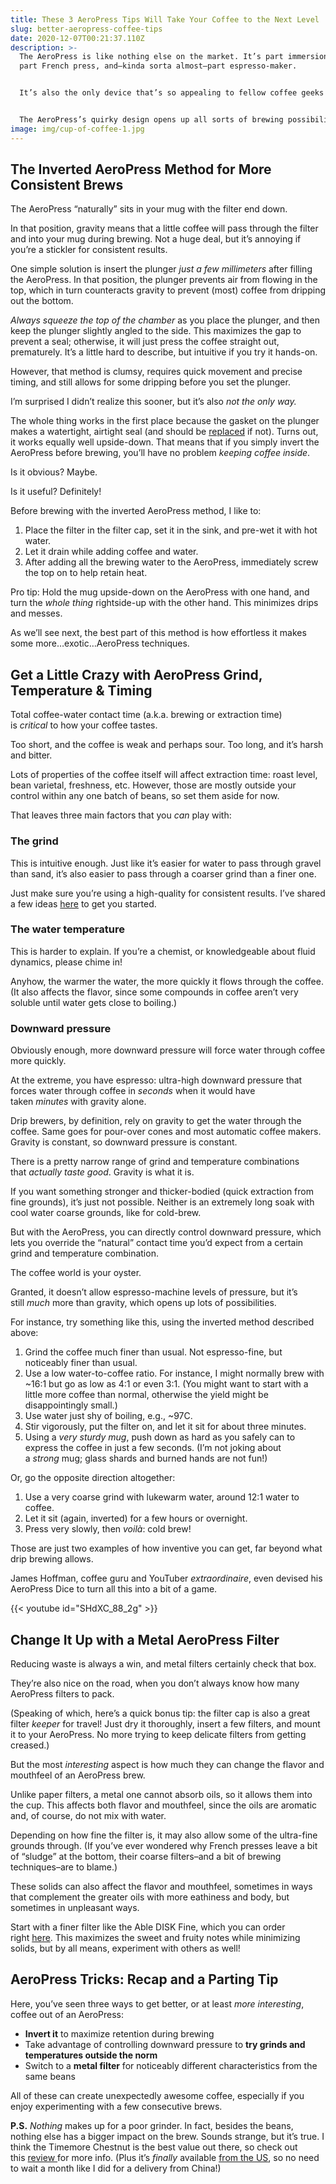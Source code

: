 ```yaml
---
title: These 3 AeroPress Tips Will Take Your Coffee to the Next Level
slug: better-aeropress-coffee-tips
date: 2020-12-07T00:21:37.110Z
description: >-
  The AeroPress is like nothing else on the market. It’s part immersion brewer,
  part French press, and–kinda sorta almost–part espresso-maker.


  It’s also the only device that’s so appealing to fellow coffee geeks *and* totally casual users at the same time.


  The AeroPress’s quirky design opens up all sorts of brewing possibilities, some of which are less obvious than others. Below, I’ll cover three of my favorites that will make you next cup better–or at least more interesting!
image: img/cup-of-coffee-1.jpg
---
```

## The Inverted AeroPress Method for More Consistent Brews

The AeroPress “naturally” sits in your mug with the filter end down.

In that position, gravity means that a little coffee will pass through the filter and into your mug during brewing. Not a huge deal, but it’s annoying if you’re a stickler for consistent results.

One simple solution is insert the plunger *just a few millimeters* after filling the AeroPress. In that position, the plunger prevents air from flowing in the top, which in turn counteracts gravity to prevent (most) coffee from dripping out the bottom.

*Always squeeze the top of the chamber* as you place the plunger, and then keep the plunger slightly angled to the side. This maximizes the gap to prevent a seal; otherwise, it will just press the coffee straight out, prematurely. It’s a little hard to describe, but intuitive if you try it hands-on.

However, that method is clumsy, requires quick movement and precise timing, and still allows for some dripping before you set the plunger.

I’m surprised I didn’t realize this sooner, but it’s also *not the only way.* 

The whole thing works in the first place because the gasket on the plunger makes a watertight, airtight seal (and should be [replaced](https://aeropress.com/product/plunger-seal/) if not). Turns out, it works equally well upside-down. That means that if you simply invert the AeroPress before brewing, you’ll have no problem *keeping coffee inside*.

Is it obvious? Maybe.

Is it useful? Definitely!

Before brewing with the inverted AeroPress method, I like to: 

1. Place the filter in the filter cap, set it in the sink, and pre-wet it with hot water. 
2. Let it drain while adding coffee and water. 
3. After adding all the brewing water to the AeroPress, immediately screw the top on to help retain heat. 

Pro tip: Hold the mug upside-down on the AeroPress with one hand, and turn the *whole thing* rightside-up with the other hand. This minimizes drips and messes.

As we’ll see next, the best part of this method is how effortless it makes some more…exotic…AeroPress techniques.

## Get a Little Crazy with AeroPress Grind, Temperature & Timing

Total coffee-water contact time (a.k.a. brewing or extraction time) is *critical* to how your coffee tastes.

Too short, and the coffee is weak and perhaps sour. Too long, and it’s harsh and bitter. 

Lots of properties of the coffee itself will affect extraction time: roast level, bean varietal, freshness, etc. However, those are mostly outside your control within any one batch of beans, so set them aside for now.

That leaves three main factors that you *can* play with:

### The grind

This is intuitive enough. Just like it’s easier for water to pass through gravel than sand, it’s also easier to pass through a coarser grind than a finer one.

Just make sure you’re using a high-quality for consistent results. I’ve shared a few ideas [here](/best-grinder-for-aeropress) to get you started.

### The water temperature

This is harder to explain. If you’re a chemist, or knowledgeable about fluid dynamics, please chime in!

Anyhow, the warmer the water, the more quickly it flows through the coffee. (It also affects the flavor, since some compounds in coffee aren’t very soluble until water gets close to boiling.)

### Downward pressure

Obviously enough, more downward pressure will force water through coffee more quickly. 

At the extreme, you have espresso: ultra-high downward pressure that forces water through coffee in *seconds* when it would have taken *minutes* with gravity alone.

Drip brewers, by definition, rely on gravity to get the water through the coffee. Same goes for pour-over cones and most automatic coffee makers. Gravity is constant, so downward pressure is constant. 

There is a pretty narrow range of grind and temperature combinations that *actually taste good*. Gravity is what it is.

If you want something stronger and thicker-bodied (quick extraction from fine grounds), it’s just not possible. Neither is an extremely long soak with cool water coarse grounds, like for cold-brew.

But with the AeroPress, you can directly control downward pressure, which lets you override the “natural” contact time you’d expect from a certain grind and temperature combination.

The coffee world is your oyster.

Granted, it doesn’t allow espresso-machine levels of pressure, but it’s still *much* more than gravity, which opens up lots of possibilities.

For instance, try something like this, using the inverted method described above:

1. Grind the coffee much finer than usual. Not espresso-fine, but noticeably finer than usual.
2. Use a low water-to-coffee ratio. For instance, I might normally brew with ~16:1 but go as low as 4:1 or even 3:1. (You might want to start with a little more coffee than normal, otherwise the yield might be disappointingly small.)
3. Use water just shy of boiling, e.g., ~97C.
4. Stir vigorously, put the filter on, and let it sit for about three minutes.
5. Using a *very sturdy mug*, push down as hard as you safely can to express the coffee in just a few seconds. (I’m not joking about a *strong* mug; glass shards and burned hands are not fun!)

Or, go the opposite direction altogether:

1. Use a very coarse grind with lukewarm water, around 12:1 water to coffee. 
2. Let it sit (again, inverted) for a few hours or overnight.
3. Press very slowly, then *voilà*: cold brew!

Those are just two examples of how inventive you can get, far beyond what drip brewing allows.

James Hoffman, coffee guru and YouTuber *extraordinaire*, even devised his AeroPress Dice to turn all this into a bit of a game.

{{< youtube id="SHdXC_88_2g" >}}

## Change It Up with a Metal AeroPress Filter

Reducing waste is always a win, and metal filters certainly check that box. 

They’re also nice on the road, when you don’t always know how many AeroPress filters to pack. 

(Speaking of which, here’s a quick bonus tip: the filter cap is also a great filter *keeper* for travel! Just dry it thoroughly, insert a few filters, and mount it to your AeroPress. No more trying to keep delicate filters from getting creased.)

But the most *interesting* aspect is how much they can change the flavor and mouthfeel of an AeroPress brew.

Unlike paper filters, a metal one cannot absorb oils, so it allows them into the cup. This affects both flavor and mouthfeel, since the oils are aromatic and, of course, do not mix with water. 

Depending on how fine the filter is, it may also allow some of the ultra-fine grounds through. (If you’ve ever wondered why French presses leave a bit of “sludge” at the bottom, their coarse filters–and a bit of brewing techniques–are to blame.)

These solids can also affect the flavor and mouthfeel, sometimes in ways that complement the greater oils with more eathiness and body, but sometimes in unpleasant ways. 

Start with a finer filter like the Able DISK Fine, which you can order right [here](/recommends/able-fine). This maximizes the sweet and fruity notes while minimizing solids, but by all means, experiment with others as well!

## AeroPress Tricks: Recap and a Parting Tip

Here, you’ve seen three ways to get better, or at least *more interesting*, coffee out of an AeroPress:

* **Invert it** to maximize retention during brewing
* Take advantage of controlling downward pressure to **try grinds and temperatures outside the norm**
* Switch to a **metal filter** for noticeably different characteristics from the same beans

All of these can create unexpectedly awesome coffee, especially if you enjoy experimenting with a few consecutive brews.

**P.S.** *Nothing* makes up for a poor grinder. In fact, besides the beans, nothing else has a bigger impact on the brew. Sounds strange, but it’s true. I think the Timemore Chestnut is the best value out there, so check out this [review ](/timemore-chestnut-grinder-review)for more info. (Plus it’s *finally* available [from the US](/recommends/timemore-chestnut-g1), so no need to wait a month like I did for a delivery from China!)
